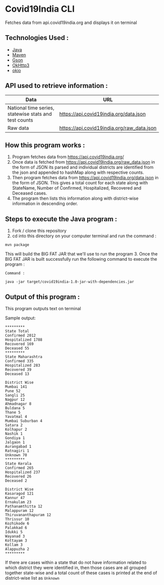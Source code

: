 # Covid19India CLI

Fetches data from api.covid19india.org and displays it on terminal

## Technologies Used :

* [Java](https://www.java.com/en/)
* [Maven](https://maven.apache.org)
* [Gson](https://mvnrepository.com/artifact/com.google.code.gson/gson/2.8.5)
* [OkHttp3](https://mvnrepository.com/artifact/com.squareup.okhttp3/okhttp/3.9.0)
* [okio](https://mvnrepository.com/artifact/com.squareup.okio/okio/2.2.2)

## API used to retrieve information :

| Data                                                  | URL                                                   |
| ----------------------------------------------------- | ----------------------------------------------------- |
| National time series, statewise stats and test counts | https://api.covid19india.org/data.json                |
| Raw data                                              | https://api.covid19india.org/raw_data.json            |


## How this program works :

1. Program fetches data from https://api.covid19india.org/
2. Once data is fetched from https://api.covid19india.org/raw_data.json in the form of JSON its parsed and individual districts are identified from the json and appended to hashMap along with respective counts.
3. Then program fetches data from https://api.covid19india.org/data.json in the form of JSON. This gives a total count for each state along with StateName, Number of Confirmed, Hospitalized, Recovered and Deceased cases.
4. The program then lists this information along with district-wise information in descending order.

## Steps to execute the Java program :

1. Fork / clone this repository
2. cd into this directory on your computer terminal and run the command :
```
mvn package
```
This will build the BIG FAT JAR that we'll use to run the program
3. Once the BIG FAT JAR is built successfully run the following command to execute the program :
```
Command :

java -jar target/covid19india-1.0-jar-with-dependencies.jar

```

## Output of this program :

This program outputs text on terminal

Sample output:
```
*********
State Total
Confirmed 2012
Hospitalized 1788
Recovered 169
Deceased 55
*********
State Maharashtra
Confirmed 335
Hospitalized 283
Recovered 39
Deceased 13

District Wise
Mumbai 141
Pune 52
Sangli 25
Nagpur 12
Ahmadnagar 8
Buldana 5
Thane 5
Yavatmal 4
Mumbai Suburban 4
Satara 2
Kolhapur 2
Nashik 1
Gondiya 1
Jalgaon 1
Aurangabad 1
Ratnagiri 1
Unknown 70
*********
State Kerala
Confirmed 265
Hospitalized 237
Recovered 26
Deceased 2

District Wise
Kasaragod 121
Kannur 47
Ernakulam 23
Pathanamthitta 12
Malappuram 12
Thiruvananthapuram 12
Thrissur 10
Kozhikode 6
Palakkad 6
Idukki 5
Wayanad 3
Kottayam 3
Kollam 3
Alappuzha 2
*********
```

If there are cases within a state that do not have information related to which district they were identified in, then those cases are all grouped together state-wise and a total count of these cases is printed at the end of district-wise list as `Unknown`